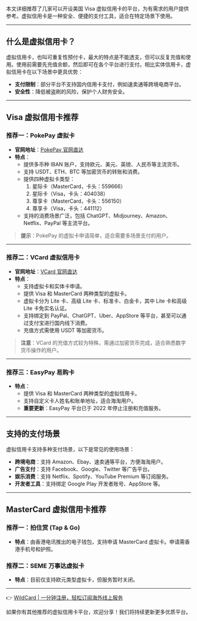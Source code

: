 本文详细推荐了几家可以开设美国 Visa 虚拟信用卡的平台，为有需求的用户提供参考。虚拟信用卡是一种安全、便捷的支付工具，适合在特定场景下使用。

---

## 什么是虚拟信用卡？

虚拟信用卡，也叫可重复性预付卡，最大的特点是不能透支，但可以反复充值和使用。使用前需要先充值余额，然后即可在各个平台进行支付。相比实体信用卡，虚拟信用卡在以下场景中更具优势：

- **支付限制**：部分平台不支持国内信用卡支付，例如速卖通等跨境电商平台。
- **安全性**：降低被盗刷的风险，保护个人财务安全。

---

## Visa 虚拟信用卡推荐

### 推荐一：PokePay 虚拟卡

- **官网地址**：[PokePay 官网直达](https://bit.ly/bewildcard)  
- **特点**：
  - 提供多币种 IBAN 账户，支持欧元、美元、英镑、人民币等主流货币。
  - 支持 USDT、ETH、BTC 等加密货币的转账和消费。
  - 提供四种虚拟卡类型：
    1. 星际卡（MasterCard，卡头：559666）
    2. 星际卡（Visa，卡头：404038）
    3. 尊享卡（MasterCard，卡头：556150）
    4. 尊享卡（Visa，卡头：441112）
  - 支持的消费场景广泛，包括 ChatGPT、Midjourney、Amazon、Netflix、PayPal 等主流平台。

> **提示**：PokePay 的虚拟卡申请简单，适合需要多场景支付的用户。

---

### 推荐二：VCard 虚拟信用卡

- **官网地址**：[VCard 官网直达](https://bit.ly/bewildcard)  
- **特点**：
  - 支持虚拟卡和实体卡申请。
  - 提供 Visa 和 MasterCard 两种类型的虚拟卡。
  - 虚拟卡分为 Lite 卡、高级 Lite 卡、标准卡、白金卡，其中 Lite 卡和高级 Lite 卡免实名认证。
  - 支持绑定到 PayPal、ChatGPT、Uber、AppStore 等平台，甚至可以通过支付宝进行国内线下消费。
  - 充值方式需使用 USDT 等加密货币。

> **注意**：VCard 的充值方式较为特殊，需通过加密货币完成，适合熟悉数字货币操作的用户。

---

### 推荐三：EasyPay 易购卡

- **特点**：
  - 提供 Visa 和 MasterCard 两种类型的虚拟信用卡。
  - 支持自定义卡人姓名和账单地址，适合海淘用户。
  - **重要更新**：EasyPay 平台已于 2022 年停止注册和充值服务。

---

## 支持的支付场景

虚拟信用卡支持多种支付场景，以下是常见的使用场景：

- **跨境电商**：支持 Amazon、Ebay、速卖通等平台，方便海淘用户。
- **广告支付**：支持 Facebook、Google、Twitter 等广告平台。
- **娱乐消费**：支持 Netflix、Spotify、YouTube Premium 等订阅服务。
- **开发者工具**：支持绑定 Google Play 开发者账号、AppStore 等。

---

## MasterCard 虚拟信用卡推荐

### 推荐一：拍住赏 (Tap & Go)

- **特点**：由香港电讯推出的电子钱包，支持申请 MasterCard 虚拟卡。申请需香港手机号和护照。

### 推荐二：SEME 万事达虚拟卡

- **特点**：目前仅支持欧元类型虚拟卡，但服务暂时关闭。

---

👉 [WildCard | 一分钟注册，轻松订阅海外线上服务](https://bit.ly/bewildcard)

如果你有其他推荐的虚拟信用卡平台，欢迎分享！我们将持续更新更多优质平台。